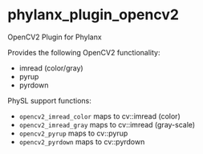 # phylanx_plugin_opencv2 
OpenCV2 Plugin for Phylanx

Provides the following OpenCV2 functionality:
* imread (color/gray)
* pyrup
* pyrdown

PhySL support functions:
* `opencv2_imread_color` maps to cv::imread (color)
* `opencv2_imread_gray` maps to cv::imread (gray-scale)
* `opencv2_pyrup` maps to cv::pyrup
* `opencv2_pyrdown` maps to cv::pyrdown
